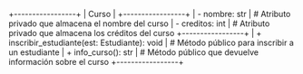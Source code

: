 +-----------------+
|      Curso      |
+-----------------+
| - nombre: str   |  # Atributo privado que almacena el nombre del curso
| - creditos: int |  # Atributo privado que almacena los créditos del curso
+-----------------+
| + inscribir_estudiante(est: Estudiante): void |  # Método público para inscribir a un estudiante
| + info_curso(): str  |  # Método público que devuelve información sobre el curso
+-----------------+
